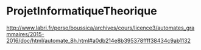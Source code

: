 # ProjetInformatiqueTheorique
http://www.labri.fr/perso/boussica/archives/cours/licence3/automates_grammaires/2015-2016/doc/html/automate_8h.html#a0db214e8b395378ffff38434c9ab1132
